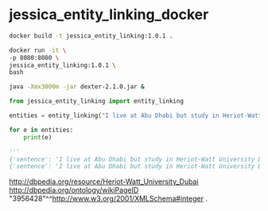 # jessica_entity_linking_docker


```bash
docker build -t jessica_entity_linking:1.0.1 .

docker run -it \
-p 8080:8080 \
jessica_entity_linking:1.0.1 \
bash

java -Xmx3000m -jar dexter-2.1.0.jar &

```


```python
from jessica_entity_linking import entity_linking

entities = entity_linking("I live at Abu Dhabi but study in Heriot-Watt University Dubai.")

for e in entities:
	print(e)

'''
{'sentence': 'I live at Abu Dhabi but study in Heriot-Watt University Dubai.', 'entity_wikipage_id': '3956428', 'mention': 'heriot watt university dubai', 'entity_dbpedia_id': None}
{'sentence': 'I live at Abu Dhabi but study in Heriot-Watt University Dubai.', 'entity_wikipage_id': '18950756', 'mention': 'abu dhabi', 'entity_dbpedia_id': 'http://dbpedia.org/resource/Abu_Dhabi'}
```

<http://dbpedia.org/resource/Heriot-Watt_University_Dubai> <http://dbpedia.org/ontology/wikiPageID> "3956428"^^<http://www.w3.org/2001/XMLSchema#integer> .
